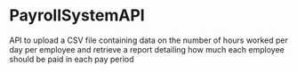 # PayrollSystemAPI
API to upload a CSV file containing data on the number of hours worked per day per employee and retrieve a report detailing how much each employee should be paid in each pay period


